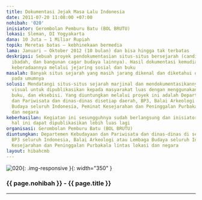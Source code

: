 ```yaml
---
title: Dokumentasi Jejak Masa Lalu Indonesia
date: 2011-07-20 11:08:00 +07:00
nohibah: '020'
inisiator: Gerombolan Pemburu Batu (BOL BRUTU)
lokasi: Sleman, DI Yogyakarta
dana: 10 Juta – 1 Miliar Rupiah
topik: Meretas batas – kebhinekaan bermedia
lama: Januari – Oktober 2012 (10 bulan) dan bisa hingga tak terbatas
deskripsi: Sebuah proyek pendokumentasian situs-situs bersejarah (candi, makam, rumah
  ibadah, dan bangunan cagar budaya lainnya). Hasil dokumentasi kemudian dikabarkan
  keberadaannya melalui jejaring sosial dan buku
masalah: Banyak situs sejarah yang masih jarang dikenal dan diketahui oleh masyarakat
  pada umumnya
solusi: Mendatangi situs-situs sejarah marjinal dan mendokumentasikannya secara audio
  visual untuk dipublikasikan kepada masyarakat luas dengan menggunakan jejaring sosial,
  buku, dan eksebisi. Yang diuntungkan melalui proyek ini adalah Departemen Kebudayaan
  dan Pariwisata dan dinas-dinas disetiap daerah, BP3, Balai Arkeologi atau Lembaga
  Budaya seluruh Indonesia, Peminat Kesejarahan dan Peninggalan Purbakala lintas lokasi
  dan negara
keberhasilan: Kegiatan ini sesungguhnya sudah berlangsung dan inisiator berharap bahwa
  hal ini dapat dipublikasikan lebih luas lagi
organisasi: Gerombolan Pemburu Batu (BOL BRUTU)
diuntungkan: Departemen Kebudayaan dan Pariwisata dan dinas-dinas di setiap daerah,
  BP3 seluruh Indonesia, Balai Arkeologi atau Lembaga Budaya seluruh Indinesia, Peminat
  Kesejarahan dan Peninggalan Purbakala lintas lokasi dan negara
layout: hibahcmb
---
```


![020](/static/img/hibahcmb/020.png){: .img-responsive }{: width="350" }

### {{ page.nohibah }} - {{ page.title }}

---
